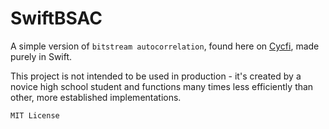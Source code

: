 # SwiftBSAC

A simple version of `bitstream autocorrelation`, found here on [Cycfi](https://www.cycfi.com/2018/03/fast-and-efficient-pitch-detection-bitstream-autocorrelation/), made purely in Swift.

This project is not intended to be used in production - it's created by a novice high school student and functions many times less efficiently than other, more established implementations.

`MIT License`
